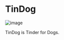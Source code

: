 # TinDog 
![image](https://user-images.githubusercontent.com/39883704/50322254-517efa80-04a2-11e9-9a2c-597c34cab711.png)

TinDog is Tinder for Dogs.


